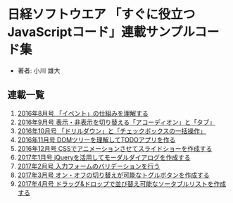 # 日経ソフトウエア 「すぐに役立つJavaScriptコード」連載サンプルコード集

* 著者: 小川 雄大

## 連載一覧

1. [2016年8月号 「イベント」の仕組みを理解する](https://bookwalker.jp/deacf02cd3-7cc5-43ae-923d-0b424cfa33f3/)
1. [2016年9月号 表示・非表示を切り替える「アコーディオン」と「タブ」](https://bookwalker.jp/dec8ecd113-9435-40eb-9ea1-a173ec4bf23a/)
1. [2016年10月号 「ドリルダウン」と「チェックボックスの一括操作」](https://bookwalker.jp/de9d4b34d1-4d0f-4783-9ef4-f25a519cff60/)
1. [2016年11月号 DOMツリーを理解してTODOアプリを作る](https://bookwalker.jp/de0906a62d-b118-4b95-a1f8-5ccad4d30ce5/)
1. [2016年12月号 CSSでアニメーションさせてスライドショーを作成する](https://bookwalker.jp/de61d3166e-8686-4615-9de8-3a4a3a6f57a0/)
1. [2017年1月号 jQueryを活用してモーダルダイアログを作成する](https://bookwalker.jp/de79572ee1-b1a2-4f11-b623-087827f23417/)
1. [2017年2月号 入力フォームのバリデーションを行う](https://bookwalker.jp/ded3125ecc-ea8a-48d0-9ca5-c9a06095b80a)
1. [2017年3月号 オン・オフの切り替えが可能なトグルボタンを作成する](https://bookwalker.jp/de1a8eb40e-82dd-4441-85b5-56c8d81d1b1b/)
1. [2017年4月号 ドラッグ&ドロップで並び替え可能なソータブルリストを作成する]()

